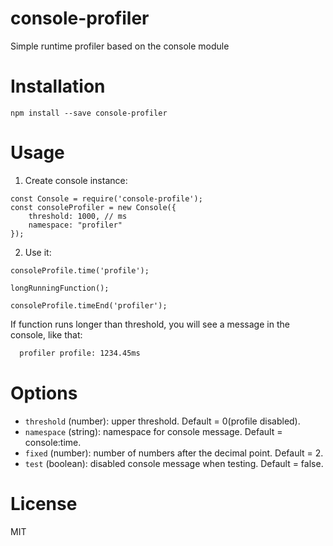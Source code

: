 # console-profiler

Simple runtime profiler based on the console module

# Installation

```
npm install --save console-profiler
```

# Usage

1. Create console instance:

```
const Console = require('console-profile');
const consoleProfiler = new Console({
    threshold: 1000, // ms
    namespace: "profiler"
});

```

2. Use it:

```
consoleProfile.time('profile');

longRunningFunction();

consoleProfile.timeEnd('profiler');
```

If function runs longer than threshold, you will see a message in the console, like that:
```sh
  profiler profile: 1234.45ms
```

# Options

* `threshold` (number): upper threshold. Default = 0(profile disabled).
* `namespace` (string): namespace for console message. Default = console:time.
* `fixed` (number): number of numbers after the decimal point. Default = 2.
* `test` (boolean): disabled console message when testing. Default = false.

# License

MIT

